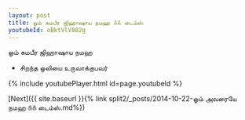```yaml
---
layout: post
title: ஓம் கமபீர ஜிஹாஷாய நமஹ ௧௧ டைம்ஸ்
youtubeId: oBktVlV882g
---
```

 
 
 ஓம் கமபீர ஜிஹாஷாய நமஹ  
 
 -  சிறந்த ஒலியை உருவாக்குபவர் 
 
  
 
  
 
 
 
 
 
 


{% include youtubePlayer.html id=page.youtubeId %}
 
[Next]({{ site.baseurl }}{% link  split2/_posts/2014-10-22-ஓம் அவரையே நமஹ ௧௧ டைம்ஸ்.md%})
 
